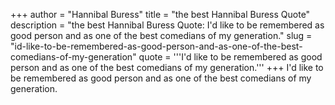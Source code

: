 +++
author = "Hannibal Buress"
title = "the best Hannibal Buress Quote"
description = "the best Hannibal Buress Quote: I'd like to be remembered as good person and as one of the best comedians of my generation."
slug = "id-like-to-be-remembered-as-good-person-and-as-one-of-the-best-comedians-of-my-generation"
quote = '''I'd like to be remembered as good person and as one of the best comedians of my generation.'''
+++
I'd like to be remembered as good person and as one of the best comedians of my generation.
